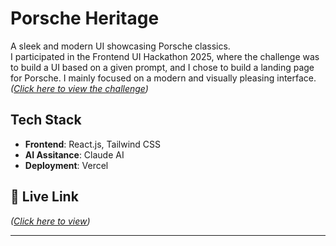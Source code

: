 # Porsche Heritage
A sleek and modern UI showcasing Porsche classics.<br>
I participated in the Frontend UI Hackathon 2025, where the challenge was to build a UI based on a given prompt, and I chose to build a landing page for Porsche. I mainly focused on a modern and visually pleasing interface.<br>
*([Click here to view the challenge](https://www.linkedin.com/feed/update/urn:li:activity:7311031679714803715?commentUrn=urn%3Ali%3Acomment%3A%28activity%3A7311031679714803715%2C7311031986419023873%29&dashCommentUrn=urn%3Ali%3Afsd_comment%3A%287311031986419023873%2Curn%3Ali%3Aactivity%3A7311031679714803715%29))*



## Tech Stack
- **Frontend**: React.js, Tailwind CSS
-  **AI Assitance**: Claude AI 
- **Deployment**: Vercel
  
## 🔗 Live Link
*([Click here to view](https://porsche-lilac.vercel.app/))*

---
